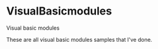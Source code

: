 # VisualBasicmodules
Visual basic modules

These are all visual basic modules samples that I've done.
